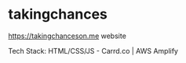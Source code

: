 # takingchances
https://takingchanceson.me website

Tech Stack:
HTML/CSS/JS - Carrd.co | AWS Amplify
